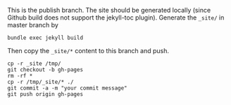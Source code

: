 This is the publish branch. The site should be generated locally (since Github build does not support the jekyll-toc plugin). Generate the `_site/` in master branch by

```shell
bundle exec jekyll build
```

Then copy the `_site/*` content to this branch and push. 

```shell
cp -r _site /tmp/
git checkout -b gh-pages
rm -rf *
cp -r /tmp/_site/* ./
git commit -a -m "your commit message"
git push origin gh-pages
```
